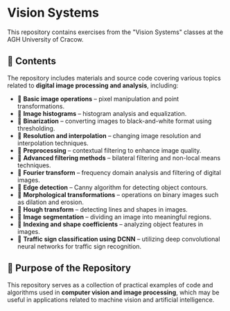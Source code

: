 # Vision Systems
This repository contains exercises from the "Vision Systems" classes at the AGH University of Cracow.

## 📌 Contents  

The repository includes materials and source code covering various topics related to **digital image processing and analysis**, including:  

- 🔹 **Basic image operations** – pixel manipulation and point transformations.  
- 🔹 **Image histograms** – histogram analysis and equalization.  
- 🔹 **Binarization** – converting images to black-and-white format using thresholding.  
- 🔹 **Resolution and interpolation** – changing image resolution and interpolation techniques.  
- 🔹 **Preprocessing** – contextual filtering to enhance image quality.  
- 🔹 **Advanced filtering methods** – bilateral filtering and non-local means techniques.  
- 🔹 **Fourier transform** – frequency domain analysis and filtering of digital images.  
- 🔹 **Edge detection** – Canny algorithm for detecting object contours.  
- 🔹 **Morphological transformations** – operations on binary images such as dilation and erosion.  
- 🔹 **Hough transform** – detecting lines and shapes in images.  
- 🔹 **Image segmentation** – dividing an image into meaningful regions.  
- 🔹 **Indexing and shape coefficients** – analyzing object features in images.  
- 🔹 **Traffic sign classification using DCNN** – utilizing deep convolutional neural networks for traffic sign recognition.  

## 📌 Purpose of the Repository  
This repository serves as a collection of practical examples of code and algorithms used in **computer vision and image processing**, which may be useful in applications related to machine vision and artificial intelligence.  